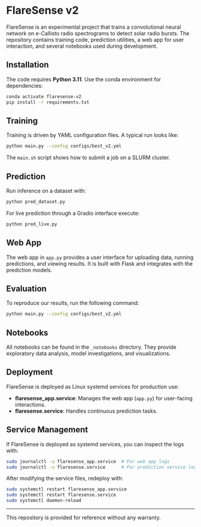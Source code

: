 # FlareSense v2

FlareSense is an experimental project that trains a convolutional neural network
on e-Callisto radio spectrograms to detect solar radio bursts. The repository
contains training code, prediction utilities, a web app for user interaction,
and several notebooks used during development.

## Installation

The code requires **Python 3.11**. Use the conda environment for dependencies:

```bash
conda activate flaresense-v2
pip install -r requirements.txt
```

## Training

Training is driven by YAML configuration files. A typical run looks like:

```bash
python main.py --config configs/best_v2.yml
```

The `main.sh` script shows how to submit a job on a SLURM cluster.

## Prediction

Run inference on a dataset with:

```bash
python pred_dataset.py
```

For live prediction through a Gradio interface execute:

```bash
python pred_live.py
```

## Web App

The web app in `app.py` provides a user interface for uploading data, running predictions, and viewing results. It is built with Flask and integrates with the prediction models.

## Evaluation

To reproduce our results, run the following command:

```bash
python main.py --config configs/best_v2.yml
```

## Notebooks

All notebooks can be found in the `_notebooks` directory. They provide
exploratory data analysis, model investigations, and visualizations.

## Deployment

FlareSense is deployed as Linux systemd services for production use:

- **flaresense_app.service**: Manages the web app (`app.py`) for user-facing interactions.
- **flaresense.service**: Handles continuous prediction tasks.

## Service Management

If FlareSense is deployed as systemd services, you can inspect the logs with:

```bash
sudo journalctl -u flaresense_app.service  # For web app logs
sudo journalctl -u flaresense.service      # For prediction service logs
```

After modifying the service files, redeploy with:

```bash
sudo systemctl restart flaresense_app.service
sudo systemctl restart flaresense.service
sudo systemctl daemon-reload
```

---

This repository is provided for reference without any warranty.

